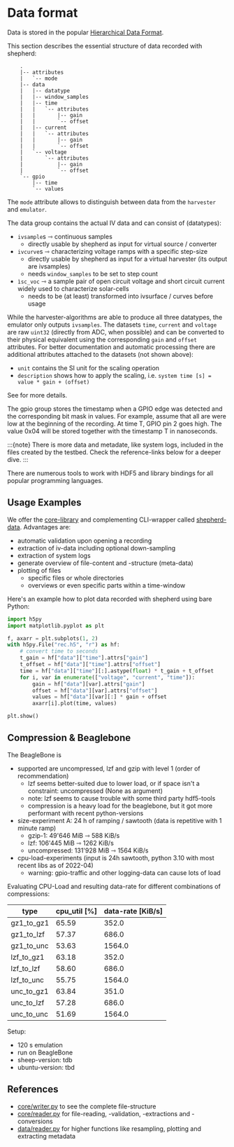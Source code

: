 # Data format

Data is stored in the popular [Hierarchical Data Format](https://en.wikipedia.org/wiki/Hierarchical_Data_Format).

This section describes the essential structure of data recorded with shepherd:

```text
    .
    |-- attributes
    |   `-- mode
    |-- data
    |   |-- datatype
    |   |-- window_samples
    |   |-- time
    |   |   `-- attributes
    |   |       |-- gain
    |   |       `-- offset
    |   |-- current
    |   |   `-- attributes
    |   |       |-- gain
    |   |       `-- offset
    |   `-- voltage
    |       `-- attributes
    |           |-- gain
    |           `-- offset
    `-- gpio
        |-- time
        `-- values
```

The `mode` attribute allows to distinguish between data from the `harvester` and `emulator`.

The data group contains the actual IV data and can consist of (datatypes):

- `ivsample`s ⇾ continuous samples
  - directly usable by shepherd as input for virtual source / converter
- `ivcurve`s ⇾ characterizing voltage ramps with a specific step-size
  - directly usable by shepherd as input for a virtual harvester (its output are ivsamples)
  - needs `window_samples` to be set to step count
- `ìsc_voc` ⇾ a sample pair of open circuit voltage and short circuit current widely used to characterize solar-cells
  - needs to be (at least) transformed into ivsurface / curves before usage

While the harvester-algorithms are able to produce all three datatypes, the emulator only outputs `ivsamples`.
The datasets `time`, `current` and `voltage` are raw `uint32` (directly from ADC, when possible) and can be converted to their physical equivalent using the corresponding `gain` and `offset` attributes. For better documentation and automatic processing there are additional attributes attached to the datasets (not shown above):

- `unit` contains the SI unit for the scaling operation
- `description` shows how to apply the scaling, i.e. `system time [s] = value * gain + (offset)`

See [](calibration) for more details.

The gpio group stores the timestamp when a GPIO edge was detected and the corresponding bit mask in values.
For example, assume that all are were low at the beginning of the recording.
At time T, GPIO pin 2 goes high.
The value 0x04 will be stored together with the timestamp T in nanoseconds.

:::{note}
There is more data and metadate, like system logs, included in the files created by the testbed. Check the reference-links below for a deeper dive.
:::

There are numerous tools to work with HDF5 and library bindings for all popular programming languages.

## Usage Examples

We offer the [core-library](https://pypi.org/project/shepherd_core) and complementing CLI-wrapper called [shepherd-data](https://pypi.org/project/shepherd_data). Advantages are:

- automatic validation upon opening a recording
- extraction of iv-data including optional down-sampling
- extraction of system logs
- generate overview of file-content and -structure (meta-data)
- plotting of files
  - specific files or whole directories
  - overviews or even specific parts within a time-window

Here's an example how to plot data recorded with shepherd using bare Python:

```python
import h5py
import matplotlib.pyplot as plt

f, axarr = plt.subplots(1, 2)
with h5py.File("rec.h5", "r") as hf:
    # convert time to seconds
    t_gain = hf["data"]["time"].attrs["gain"]
    t_offset = hf["data"]["time"].attrs["offset"]
    time = hf["data"]["time"][:].astype(float) * t_gain + t_offset
    for i, var in enumerate(["voltage", "current", "time"]):
        gain = hf["data"][var].attrs["gain"]
        offset = hf["data"][var].attrs["offset"]
        values = hf["data"][var][:] * gain + offset
        axarr[i].plot(time, values)

plt.show()
```

## Compression & Beaglebone

The BeagleBone is

- supported are uncompressed, lzf and gzip with level 1 (order of recommendation)
  - lzf seems better-suited due to lower load, or if space isn't a constraint: uncompressed (None as argument)
  - note: lzf seems to cause trouble with some third party hdf5-tools
  - compression is a heavy load for the beaglebone, but it got more performant with recent python-versions
- size-experiment A: 24 h of ramping / sawtooth (data is repetitive with 1 minute ramp)
  - gzip-1: 49'646 MiB ⇾ 588 KiB/s
  - lzf: 106'445 MiB ⇾ 1262 KiB/s
  - uncompressed: 131'928 MiB ⇾ 1564 KiB/s
- cpu-load-experiments (input is 24h sawtooth, python 3.10 with most recent libs as of 2022-04)
  - warning: gpio-traffic and other logging-data can cause lots of load

Evaluating CPU-Load and resulting data-rate for different combinations of compressions:

| type       | cpu_util [%] | data-rate [KiB/s] |
|------------|--------------|-------------------|
| gz1_to_gz1 | 65.59        | 352.0             |
| gz1_to_lzf | 57.37        | 686.0             |
| gz1_to_unc | 53.63        | 1564.0            |
| lzf_to_gz1 | 63.18        | 352.0             |
| lzf_to_lzf | 58.60        | 686.0             |
| lzf_to_unc | 55.75        | 1564.0            |
| unc_to_gz1 | 63.84        | 351.0             |
| unc_to_lzf | 57.28        | 686.0             |
| unc_to_unc | 51.69        | 1564.0            |

Setup:

- 120 s emulation
- run on BeagleBone
- sheep-version: tdb
- ubuntu-version: tbd

## References

- [core/writer.py](https://github.com/nes-lab/shepherd-tools/blob/main/shepherd_core/shepherd_core/writer.py) to see the complete file-structure
- [core/reader.py](https://github.com/nes-lab/shepherd-tools/blob/main/shepherd_core/shepherd_core/reader.py) for file-reading, -validation, -extractions and -conversions
- [data/reader.py](https://github.com/nes-lab/shepherd-tools/blob/main/shepherd_data/shepherd_data/reader.py) for higher functions like resampling, plotting and extracting metadata
